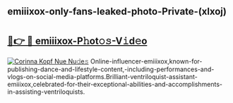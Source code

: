 ## emiiixox-only-fans​-leaked-photo​-Private-(xlxoj)


# <h2><a href="https://mediaupload.pro?title=emiiixox&ref=git">🔗👉 🔴 emiiixox-P𝚑ot𝚘𝚜-V𝚒d𝚎o</a></h2>

[![Corinna Kopf Nue Nu𝚍e𝚜](https://i.imgur.com/0qMVB7G.gif)](https://mediaupload.pro?title=emiiixox&ref=git)
Online-influencer-emiiixox,known-for-publishing-dance-and-lifestyle-content,-including-performances-and-vlogs-on-social-media-platforms.Brilliant-ventriloquist-assistant-emiiixox,celebrated-for-their-exceptional-abilities-and-accomplishments-in-assisting-ventriloquists.  